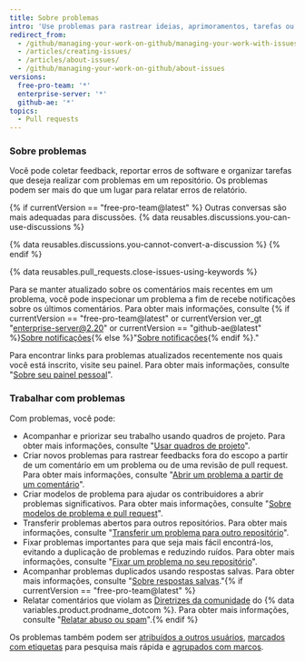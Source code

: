 ```yaml
---
title: Sobre problemas
intro: 'Use problemas para rastrear ideias, aprimoramentos, tarefas ou erros para trabalhar no {% data variables.product.product_name %}.'
redirect_from:
  - /github/managing-your-work-on-github/managing-your-work-with-issues-and-pull-requests/about-issues
  - /articles/creating-issues/
  - /articles/about-issues/
  - /github/managing-your-work-on-github/about-issues
versions:
  free-pro-team: '*'
  enterprise-server: '*'
  github-ae: '*'
topics:
  - Pull requests
---
```


### Sobre problemas

Você pode coletar feedback, reportar erros de software e organizar tarefas que deseja realizar com problemas em um repositório. Os problemas podem ser mais do que um lugar para relatar erros de relatório.

{% if currentVersion == "free-pro-team@latest" %}
Outras conversas são mais adequadas para discussões. {% data reusables.discussions.you-can-use-discussions %}

{% data reusables.discussions.you-cannot-convert-a-discussion %}
{% endif %}

{% data reusables.pull_requests.close-issues-using-keywords %}

Para se manter atualizado sobre os comentários mais recentes em um problema, você pode inspecionar um problema a fim de recebe notificações sobre os últimos comentários. Para obter mais informações, consulte {% if currentVersion == "free-pro-team@latest" or currentVersion ver_gt "enterprise-server@2.20" or currentVersion == "github-ae@latest" %}[Sobre notificações](/github/managing-subscriptions-and-notifications-on-github/about-notifications){% else %}"[Sobre notificações](/github/receiving-notifications-about-activity-on-github/about-notifications){% endif %}."

Para encontrar links para problemas atualizados recentemente nos quais você está inscrito, visite seu painel. Para obter mais informações, consulte "[Sobre seu painel pessoal](/articles/about-your-personal-dashboard)".

### Trabalhar com problemas

Com problemas, você pode:
- Acompanhar e priorizar seu trabalho usando quadros de projeto. Para obter mais informações, consulte "[Usar quadros de projeto](/articles/about-project-boards)".
- Criar novos problemas para rastrear feedbacks fora do escopo a partir de um comentário em um problema ou de uma revisão de pull request. Para obter mais informações, consulte "[Abrir um problema a partir de um comentário](/github/managing-your-work-on-github/opening-an-issue-from-a-comment)".
- Criar modelos de problema para ajudar os contribuidores a abrir problemas significativos. Para obter mais informações, consulte "[Sobre modelos de problema e pull request](/articles/about-issue-and-pull-request-templates)".
- Transferir problemas abertos para outros repositórios. Para obter mais informações, consulte "[Transferir um problema para outro repositório](/articles/transferring-an-issue-to-another-repository)".
- Fixar problemas importantes para que seja mais fácil encontrá-los, evitando a duplicação de problemas e reduzindo ruídos. Para obter mais informações, consulte "[Fixar um problema no seu repositório](/articles/pinning-an-issue-to-your-repository)".
- Acompanhar problemas duplicados usando respostas salvas. Para obter mais informações, consulte "[Sobre respostas salvas](/articles/about-saved-replies)."{% if currentVersion == "free-pro-team@latest" %}
- Relatar comentários que violam as [Diretrizes da comunidade](/articles/github-community-guidelines) do {% data variables.product.prodname_dotcom %}. Para obter mais informações, consulte "[Relatar abuso ou spam](/communities/maintaining-your-safety-on-github/reporting-abuse-or-spam)".{% endif %}

Os problemas também podem ser [atribuídos a outros usuários](/articles/assigning-issues-and-pull-requests-to-other-github-users), [marcados com etiquetas](/articles/applying-labels-to-issues-and-pull-requests) para pesquisa mais rápida e [agrupados com marcos](/articles/creating-and-editing-milestones-for-issues-and-pull-requests).
